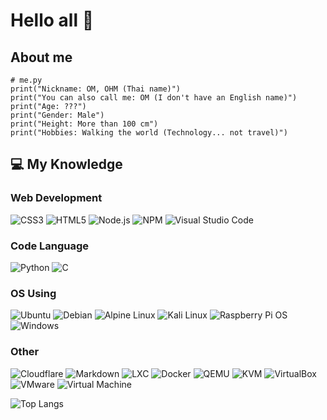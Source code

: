 # Hello all 👋
## About me

    # me.py
    print("Nickname: OM, OHM (Thai name)")
    print("You can also call me: OM (I don't have an English name)")
    print("Age: ???")
    print("Gender: Male")
    print("Height: More than 100 cm")
    print("Hobbies: Walking the world (Technology... not travel)")

        
## 💻 My Knowledge

### Web Development  
![CSS3](https://img.shields.io/badge/CSS3-1572B6?style=for-the-badge&logo=css3&logoColor=white)
![HTML5](https://img.shields.io/badge/HTML5-E34F26?style=for-the-badge&logo=html5&logoColor=white)
![Node.js](https://img.shields.io/badge/Node.js-339933?style=for-the-badge&logo=node.js&logoColor=white)
![NPM](https://img.shields.io/badge/NPM-CB3837?style=for-the-badge&logo=npm&logoColor=white)
![Visual Studio Code](https://img.shields.io/badge/VS%20Code-007ACC?style=for-the-badge&logo=visual-studio-code&logoColor=white)
### Code Language
![Python](https://img.shields.io/badge/Python-3776AB?style=for-the-badge&logo=python&logoColor=white)
![C](https://img.shields.io/badge/C-00599C?style=for-the-badge&logo=c&logoColor=white)

### OS Using
![Ubuntu](https://img.shields.io/badge/Ubuntu-E95420?style=for-the-badge&logo=ubuntu&logoColor=white)
![Debian](https://img.shields.io/badge/Debian-A81D33?style=for-the-badge&logo=debian&logoColor=white)
![Alpine Linux](https://img.shields.io/badge/Alpine-0D597F?style=for-the-badge&logo=alpinelinux&logoColor=white)
![Kali Linux](https://img.shields.io/badge/Kali-268BEE?style=for-the-badge&logo=kalilinux&logoColor=white)
![Raspberry Pi OS](https://img.shields.io/badge/Raspberry%20Pi%20OS-C51A4A?style=for-the-badge&logo=raspberrypi&logoColor=white)
![Windows](https://img.shields.io/badge/Windows-0078D6?style=for-the-badge&logo=windows&logoColor=white)

### Other  
![Cloudflare](https://img.shields.io/badge/Cloudflare-F38020?style=for-the-badge&logo=cloudflare&logoColor=white)
![Markdown](https://img.shields.io/badge/Markdown-000000?style=for-the-badge&logo=markdown&logoColor=white)
![LXC](https://img.shields.io/badge/LXC-333333?style=for-the-badge&logo=lxc&logoColor=white)
![Docker](https://img.shields.io/badge/Docker-2496ED?style=for-the-badge&logo=docker&logoColor=white)
![QEMU](https://img.shields.io/badge/QEMU-FF6600?style=for-the-badge&logo=qemu&logoColor=white)
![KVM](https://img.shields.io/badge/KVM-000000?style=for-the-badge&logo=linux&logoColor=white)
![VirtualBox](https://img.shields.io/badge/VirtualBox-183A61?style=for-the-badge&logo=virtualbox&logoColor=white)
![VMware](https://img.shields.io/badge/VMware-607078?style=for-the-badge&logo=vmware&logoColor=white)
![Virtual Machine](https://img.shields.io/badge/Virtual_Machine-888888?style=for-the-badge&logo=linuxfoundation&logoColor=white)


![Top Langs](https://github-readme-stats.vercel.app/api/top-langs/?username=oomplay&layout=compact&langs_count=100&hide_progress=false&title_color=000000&text_color=333333&bg_color=ffffff,ececec&hide_border=true)
